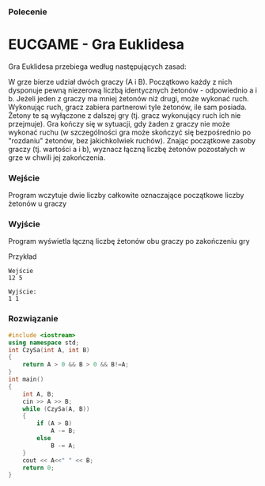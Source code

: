 ### Polecenie
# EUCGAME - Gra Euklidesa
Gra Euklidesa przebiega według następujących zasad:

W grze bierze udział dwóch graczy (A i B). Początkowo każdy z nich dysponuje pewną niezerową liczbą identycznych żetonów - odpowiednio a i b.
Jeżeli jeden z graczy ma mniej żetonów niż drugi, może wykonać ruch. Wykonując ruch, gracz zabiera partnerowi tyle żetonów, ile sam posiada. Żetony te są wyłączone z dalszej gry (tj. gracz wykonujący ruch ich nie przejmuje).
Gra kończy się w sytuacji, gdy żaden z graczy nie może wykonać ruchu (w szczególności gra może skończyć się bezpośrednio po "rozdaniu" żetonów, bez jakichkolwiek ruchów).
Znając początkowe zasoby graczy (tj. wartości a i b), wyznacz łączną liczbę żetonów pozostałych w grze w chwili jej zakończenia.

### Wejście
Program wczytuje dwie liczby całkowite oznaczające początkowe liczby żetonów u graczy

### Wyjście
Program wyświetla łączną liczbę żetonów obu graczy po zakończeniu gry



Przykład
```
Wejście
12 5

Wyjście:
1 1
```

### Rozwiązanie
```cpp
#include <iostream>
using namespace std;
int CzySa(int A, int B)
{
	return A > 0 && B > 0 && B!=A;
}
int main()
{
	int A, B;
	cin >> A >> B;
	while (CzySa(A, B))
	{
		if (A > B)
			A -= B;
		else
			B -= A;
	}
	cout << A<<" " << B;
	return 0;
}
```
